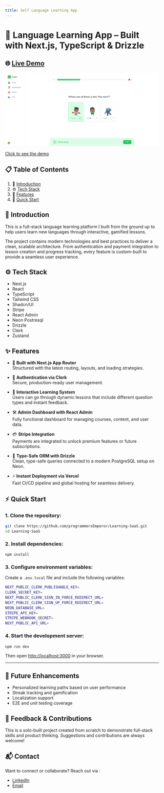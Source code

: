 ```yaml
---
title: Self Language Learning App
---
```


# 🧠 Language Learning App – Built with Next.js, TypeScript & Drizzle

## 🌐 [Live Demo](duolingo-saas.vercel.app)
<a href="https://duolingo-saas.vercel.app">
  <img src="public/readme.png" />
  <p>Click to see the demo</p>
</a>



## 📋 <a name="table">Table of Contents</a>

1. 🤖 [Introduction](#introduction)
2. ⚙️ [Tech Stack](#tech-stack)
3. 🔋 [Features](#features)
4. 🤸 [Quick Start](#quick-start)



## 📌 Introduction

This is a full-stack language learning platform I built from the ground up to help users learn new languages through interactive, gamified lessons.

The project contains modern technologies and best practices to deliver a clean, scalable architecture. From authentication and payment integration to lesson creation and progress tracking, every feature is custom-built to provide a seamless user experience.



## <a name="tech-stack">⚙️ Tech Stack</a>

- Next.js
- React
- TypeScript
- Tailwind CSS
- Shadcn/UI
- Stripe
- React Admin
- Neon Postresql
- Drizzle
- Clerk
- Zustand



## ✨ Features

- 🚀 **Built with Next.js App Router**  
  Structured with the latest routing, layouts, and loading strategies.

- 👤 **Authentication via Clerk**  
  Secure, production-ready user management.

- 🧠 **Interactive Learning System**  
  Users can go through dynamic lessons that include different question types and instant feedback.

- 🛠️ **Admin Dashboard with React Admin**  
  Fully functional dashboard for managing courses, content, and user data.

- 💳 **Stripe Integration**  
  Payments are integrated to unlock premium features or future subscriptions.

- 🧾 **Type-Safe ORM with Drizzle**  
  Clean, type-safe queries connected to a modern PostgreSQL setup on Neon.

- ⚡ **Instant Deployment via Vercel**  
  Fast CI/CD pipeline and global hosting for seamless delivery.


## ⚡ Quick Start

### 1. Clone the repository:

```bash
git clone https://github.com/programmersEmperor/Learning-SaaS.git
cd Learning-SaaS
```

### 2. Install dependencies:

```bash
npm install
```

### 3. Configure environment variables:

Create a `.env.local` file and include the following variables:

```bash
NEXT_PUBLIC_CLERK_PUBLISHABLE_KEY=
CLERK_SECRET_KEY=
NEXT_PUBLIC_CLERK_SIGN_IN_FORCE_REDIRECT_URL=
NEXT_PUBLIC_CLERK_SIGN_UP_FORCE_REDIRECT_URL=
NEON_DATABASE_URL=
STRIPE_API_KEY=
STRIPE_WEBHOOK_SECRET=
NEXT_PUBLIC_API_URL=
```

### 4. Start the development server:

```bash
npm run dev
```

Then open [http://localhost:3000](http://localhost:3000) in your browser.

---

## 🚧 Future Enhancements

- Personalized learning paths based on user performance  
- Streak tracking and gamification  
- Localization support  
- E2E and unit testing coverage  



## 🙌 Feedback & Contributions

This is a solo-built project created from scratch to demonstrate full-stack skills and product thinking. Suggestions and contributions are always welcome!



## 📬 Contact

Want to connect or collaborate? Reach out via :
- [LinkedIn](https://linkedin.com/in/mutasim-al-mualimi) 
- [Email](mailto:mutasim.business2020@gmail.com)